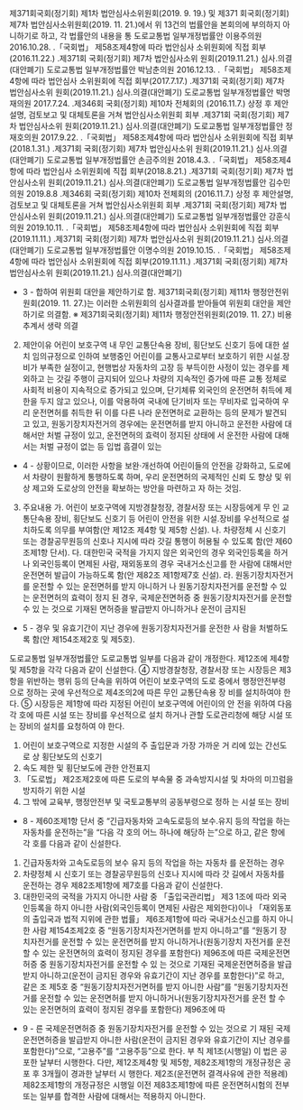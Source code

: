 제371회국회(정기회) 제1차 법안심사소위원회(2019. 9. 19.) 및 제371
회국회(정기회) 제7차 법안심사소위원회(2019. 11. 21.)에서 위 13건의
법률안을 본회의에 부의하지 아니하기로 하고, 각 법률안의 내용을 통
도로교통법
일부개정법률안
이용주의원 2016.10.28.
․「국회법」 제58조제4항에 따라 법안심사
소위원회에 직접 회부(2016.11.22.)
․제371회 국회(정기회) 제7차 법안심사소위
원회(2019.11.21.) 심사․의결(대안폐기)
도로교통법
일부개정법률안
박남춘의원 2016.12.13.
․「국회법」 제58조제4항에 따라 법안심사
소위원회에 직접 회부(2017.7.17.)
․제371회 국회(정기회) 제7차 법안심사소위
원회(2019.11.21.) 심사․의결(대안폐기)
도로교통법
일부개정법률안
박명재의원 2017.7.24.
․제346회 국회(정기회) 제10차 전체회의
(2016.11.7.) 상정 후 제안설명, 검토보고 및
대체토론을 거쳐 법안심사소위원회 회부
․제371회 국회(정기회) 제7차 법안심사소위
원회(2019.11.21.) 심사․의결(대안폐기)
도로교통법
일부개정법률안
정재호의원 2017.9.22.
․「국회법」 제58조제4항에 따라 법안심사
소위원회에 직접 회부(2018.1.31.)
․제371회 국회(정기회) 제7차 법안심사소위
원회(2019.11.21.) 심사․의결(대안폐기)
도로교통법
일부개정법률안
손금주의원 2018.4.3.
․「국회법」 제58조제4항에 따라 법안심사
소위원회에 직접 회부(2018.8.21.)
․제371회 국회(정기회) 제7차 법안심사소위
원회(2019.11.21.) 심사․의결(대안폐기)
도로교통법
일부개정법률안
김수민의원 2019.8.8
․제346회 국회(정기회) 제10차 전체회의
(2016.11.7.) 상정 후 제안설명, 검토보고 및
대체토론을 거쳐 법안심사소위원회 회부
․제371회 국회(정기회) 제7차 법안심사소위
원회(2019.11.21.) 심사․의결(대안폐기)
도로교통법
일부개정법률안
강훈식의원 2019.10.11.
․「국회법」 제58조제4항에 따라 법안심사
소위원회에 직접 회부(2019.11.11.)
․제371회 국회(정기회) 제7차 법안심사소위
원회(2019.11.21.) 심사․의결(대안폐기)
도로교통법
일부개정법률안
이명수의원 2019.10.15.
․「국회법」 제58조제4항에 따라 법안심사
소위원회에 직접 회부(2019.11.11.)
․제371회 국회(정기회) 제7차 법안심사소위
원회(2019.11.21.) 심사․의결(대안폐기)
- 3 -
합하여 위원회 대안을 제안하기로 함.
제371회국회(정기회) 제11차 행정안전위원회(2019. 11. 27.)는 이러한
소위원회의 심사결과를 받아들여 위원회 대안을 제안하기로 의결함.
※ 제371회국회(정기회) 제11차 행정안전위원회(2019. 11. 27.) 비용추계서
생략 의결
2. 제안이유
어린이 보호구역 내 무인 교통단속용 장비, 횡단보도 신호기 등에
대한 설치 임의규정으로 인하여 보행중인 어린이를 교통사고로부터
보호하기 위한 시설․장비가 부족한 실정이고,
현행법상 자동차의 고장 등 부득이한 사정이 있는 경우를 제외하고
는 갓길 주행이 금지되어 있으나 차량의 지속적인 증가에 따른 교통
정체로 사회적 비용이 지속적으로 증가되고 있으며,
단기체류 외국인의 운전면허 취득에 제한을 두지 않고 있으나, 이를
악용하여 국내에 단기비자 또는 무비자로 입국하여 우리 운전면허를
취득한 뒤 이를 다른 나라 운전면허로 교환하는 등의 문제가 발견되
고 있고,
원동기장치자전거의 경우에는 운전면허를 받지 아니하고 운전한
사람에 대해서만 처벌 규정이 있고, 운전면허의 효력이 정지된 상태에
서 운전한 사람에 대해서는 처벌 규정이 없는 등 입법 흠결이 있는
- 4 -
상황이므로,
이러한 사항을 보완·개선하여 어린이들의 안전을 강화하고, 도로에
서 차량이 원활하게 통행하도록 하며, 우리 운전면허의 국제적인 신뢰
도 향상 및 위상 제고와 도로상의 안전을 확보하는 방안을 마련하고
자 하는 것임.
3. 주요내용
가. 어린이 보호구역에 지방경찰청장, 경찰서장 또는 시장등에게 무
인 교통단속용 장비, 횡단보도 신호기 등 어린이 안전을 위한
시설․장비를 우선적으로 설치하도록 의무를 부여함(안 제12조
제4항 및 제5항 신설).
나. 차량정체 시 신호기 또는 경찰공무원등의 신호나 지시에 따라
갓길 통행이 허용될 수 있도록 함(안 제60조제1항 단서).
다. 대한민국 국적을 가지지 않은 외국인의 경우 외국인등록을 하거
나 외국인등록이 면제된 사람, 재외동포의 경우 국내거소신고를
한 사람에 대해서만 운전면허 발급이 가능하도록 함(안 제82조
제1항제7호 신설).
라. 원동기장치자전거를 운전할 수 있는 운전면허를 받지 아니하거
나 원동기장치자전거를 운전할 수 있는 운전면허의 효력이 정지
된 경우, 국제운전면허증 중 원동기장치자전거를 운전할 수 있
는 것으로 기재된 면허증을 발급받지 아니하거나 운전이 금지된
- 5 -
경우 및 유효기간이 지난 경우에 원동기장치자전거를 운전한 사
람을 처벌하도록 함(안 제154조제2호 및 제5호).

도로교통법 일부개정법률안
도로교통법 일부를 다음과 같이 개정한다.
제12조에 제4항 및 제5항을 각각 다음과 같이 신설한다.
④ 지방경찰청장, 경찰서장 또는 시장등은 제3항을 위반하는 행위
등의 단속을 위하여 어린이 보호구역의 도로 중에서 행정안전부령
으로 정하는 곳에 우선적으로 제4조의2에 따른 무인 교통단속용 장
비를 설치하여야 한다.
⑤ 시장등은 제1항에 따라 지정된 어린이 보호구역에 어린이의 안
전을 위하여 다음 각 호에 따른 시설 또는 장비를 우선적으로 설치
하거나 관할 도로관리청에 해당 시설 또는 장비의 설치를 요청하여
야 한다.
1. 어린이 보호구역으로 지정한 시설의 주 출입문과 가장 가까운 거
리에 있는 간선도로 상 횡단보도의 신호기
2. 속도 제한 및 횡단보도에 관한 안전표지
3. 「도로법」 제2조제2호에 따른 도로의 부속물 중 과속방지시설
및 차마의 미끄럼을 방지하기 위한 시설
4. 그 밖에 교육부, 행정안전부 및 국토교통부의 공동부령으로 정하
는 시설 또는 장비
- 8 -
제60조제1항 단서 중 “긴급자동차와 고속도로등의 보수․유지 등의
작업을 하는 자동차를 운전하는”을 “다음 각 호의 어느 하나에 해당하
는”으로 하고, 같은 항에 각 호를 다음과 같이 신설한다.
1. 긴급자동차와 고속도로등의 보수 유지 등의 작업을 하는 자동차
를 운전하는 경우
2. 차량정체 시 신호기 또는 경찰공무원등의 신호나 지시에 따라 갓
길에서 자동차를 운전하는 경우
제82조제1항에 제7호를 다음과 같이 신설한다.
7. 대한민국의 국적을 가지지 아니한 사람 중 「출입국관리법」 제3
1조에 따라 외국인등록을 하지 아니한 사람(외국인등록이 면제된
사람은 제외한다)이나 「재외동포의 출입국과 법적 지위에 관한
법률」 제6조제1항에 따라 국내거소신고를 하지 아니한 사람
제154조제2호 중 “원동기장치자전거면허를 받지 아니하고”를 “원동기
장치자전거를 운전할 수 있는 운전면허를 받지 아니하거나(원동기장치
자전거를 운전할 수 있는 운전면허의 효력이 정지된 경우를 포함한다)
제96조에 따른 국제운전면허증 중 원동기장치자전거를 운전할 수 있
는 것으로 기재된 국제운전면허증을 발급받지 아니하고(운전이 금지된
경우와 유효기간이 지난 경우를 포함한다)”로 하고, 같은 조 제5호 중
“원동기장치자전거면허를 받지 아니한 사람”를 “원동기장치자전거를
운전할 수 있는 운전면허를 받지 아니하거나(원동기장치자전거를 운전
할 수 있는 운전면허의 효력이 정지된 경우를 포함한다) 제96조에 따
- 9 -
른 국제운전면허증 중 원동기장치자전거를 운전할 수 있는 것으로 기
재된 국제운전면허증을 발급받지 아니한 사람(운전이 금지된 경우와
유효기간이 지난 경우를 포함한다)”으로, “고용주”를 “고용주등”으로
한다.
부 칙
제1조(시행일) 이 법은 공포한 날부터 시행한다. 다만, 제12조제4항 및
제5항, 제82조제1항의 개정규정은 공포 후 3개월이 경과한 날부터 시
행한다.
제2조(운전면허 결격사유에 관한 적용례) 제82조제1항의 개정규정은
시행일 이전 제83조제1항에 따른 운전면허시험의 전부 또는 일부를
합격한 사람에 대해서는 적용하지 아니한다.